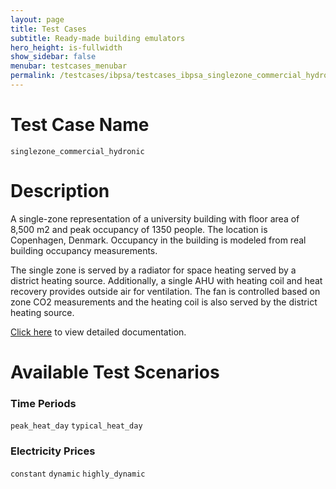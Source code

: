 ```yaml
---
layout: page
title: Test Cases
subtitle: Ready-made building emulators
hero_height: is-fullwidth
show_sidebar: false
menubar: testcases_menubar
permalink: /testcases/ibpsa/testcases_ibpsa_singlezone_commercial_hydronic/
---
```


# Test Case Name
``singlezone_commercial_hydronic``

# Description
A single-zone representation of a university building with floor area of 8,500 m2
and peak occupancy of 1350 people.  The location is Copenhagen, Denmark.
Occupancy in the building is modeled from real building occupancy measurements.

The single zone is served by a radiator for space heating served by
a district heating source.  Additionally, a single AHU with heating coil
and heat recovery provides outside air for ventilation.  The fan
is controlled based on zone CO2 measurements and the heating coil
is also served by the district heating source.

[Click here](/docs-testcases/singlezone_commercial_hydronic/index.html) to view detailed documentation.

# Available Test Scenarios
### Time Periods
``peak_heat_day``
``typical_heat_day``

### Electricity Prices
``constant``
``dynamic``
``highly_dynamic``
